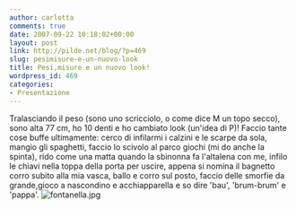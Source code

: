 ```yaml
---
author: carlotta
comments: true
date: 2007-09-22 10:18:02+00:00
layout: post
link: http://pilde.net/blog/?p=469
slug: pesimisure-e-un-nuovo-look
title: Pesi,misure e un nuovo look!
wordpress_id: 469
categories:
- Presentazione
---
```


Tralasciando il peso (sono uno scricciolo, o come dice M un topo secco), sono alta 77 cm, ho 10 denti e ho cambiato look (un'idea di P)! Faccio tante cose buffe ultimamente: cerco di infilarmi i calzini e le scarpe da sola, mangio gli spaghetti, faccio lo scivolo al parco giochi (mi do anche la spinta), rido come una matta quando la sbinonna fa l'altalena con me, infilo le chiavi nella toppa della porta per uscire, appena si nomina il bagnetto corro subito alla mia vasca, ballo e corro sul posto, faccio delle smorfie da grande,gioco a nascondino e acchiapparella e so dire 'bau', 'brum-brum' e 'pappa'.
![fontanella.jpg](http://pilde.net/blog/wp-content/uploads/2007/09/fontanella.jpg)
